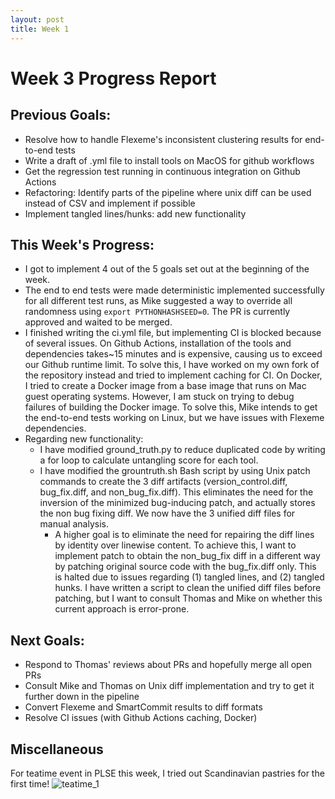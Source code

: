 ```yaml
---
layout: post
title: Week 1
---
```


# Week 3 Progress Report

## Previous Goals:
- Resolve how to handle Flexeme's inconsistent clustering results for end-to-end tests
- Write a draft of .yml file to install tools on MacOS for github workflows 
- Get the regression test running in continuous integration on Github Actions
- Refactoring: Identify parts of the pipeline where unix diff can be used instead of CSV and implement if possible
- Implement tangled lines/hunks: add new functionality

## This Week's Progress:
- I got to implement 4 out of the 5 goals set out at the beginning of the week.
- The end to end tests were made deterministic implemented successfully for all different test runs, as Mike suggested a way to override all randomness using `export PYTHONHASHSEED=0`. The PR is currently approved and waited to be merged.
- I finished writing the ci.yml file, but implementing CI is blocked because of several issues. On Github Actions, installation of the tools and dependencies takes~15 minutes and is expensive, causing us to exceed our Github runtime limit. To solve this, I have worked on my own fork of the repository instead and tried to implement caching for CI. On Docker, I tried to create a Docker image from a base image that runs on Mac guest operating systems. However, I am stuck on trying to debug failures of building the Docker image. To solve this, Mike intends to get the end-to-end tests working on Linux, but we have issues with Flexeme dependencies.
- Regarding new functionality:
  - I have modified ground_truth.py to reduce duplicated code by writing a for loop to calculate untangling score for each tool.
  - I have modified the grountruth.sh Bash script by using Unix patch commands to create the 3 diff artifacts (version_control.diff, bug_fix.diff, and non_bug_fix.diff). This eliminates the need for the inversion of the minimized bug-inducing patch, and actually stores the non bug fixing diff. We now have the 3 unified diff files for manual analysis.
	- A higher goal is to eliminate the need for repairing the diff lines by identity over linewise content. To achieve this, I want to implement patch to obtain the non_bug_fix diff in a different way by patching original source code with the bug_fix.diff only. This is halted due to issues regarding (1) tangled lines, and (2) tangled hunks. I have written a script to clean the unified diff files before patching, but I want to consult Thomas and Mike on whether this current approach is error-prone.

## Next Goals:
- Respond to Thomas' reviews about PRs and hopefully merge all open PRs
- Consult Mike and Thomas on Unix diff implementation and try to get it further down in the pipeline
- Convert Flexeme and SmartCommit results to diff formats
- Resolve CI issues (with Github Actions caching, Docker)

## Miscellaneous
For teatime event in PLSE this week, I tried out Scandinavian pastries for the first time!
![teatime_1](IMG_6923.jpg)
